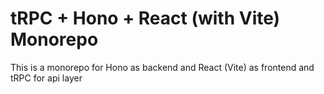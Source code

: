 # tRPC + Hono + React (with Vite) Monorepo

This is a monorepo for Hono as backend and React (Vite) as frontend and tRPC for api layer
